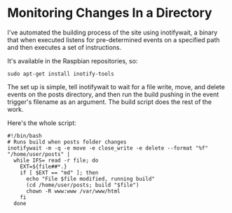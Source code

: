 # Monitoring Changes In a Directory

I've automated the building process of the site using inotifywait, a binary that when executed listens for pre-determined events on a specified path and then executes a set of instructions.

It's available in the Raspbian repositories, so:

    sudo apt-get install inotify-tools

The set up is simple, tell inotifywait to wait for a file write, move, and delete events on the posts directory, and then run the build pushing in the event trigger's filename as an argument. The build script does the rest of the work.

Here's the whole script:

    #!/bin/bash
    # Runs build when posts folder changes
    inotifywait -m -q -e move -e close_write -e delete --format "%f" "/home/user/posts" |
      while IFS= read -r file; do
        EXT=${file##*.}
        if [ $EXT == "md" ]; then
          echo "File $file modified, running build"
          (cd /home/user/posts; build "$file")
          chown -R www:www /var/www/html
        fi
      done
